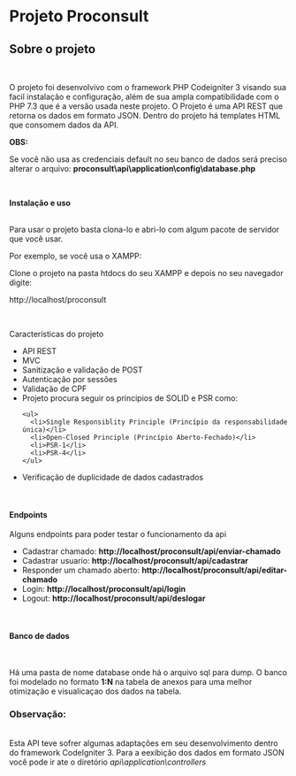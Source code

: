 # Projeto Proconsult

<h2>Sobre o projeto</h2>

<br>

<p>
  O projeto foi desenvolvivo com o framework PHP Codeigniter 3 visando sua facil instalação e configuração, além de sua ampla compatibilidade com o PHP 7.3 que é a versão usada neste
  projeto. O Projeto é uma API REST que retorna os dados em formato JSON. Dentro do projeto há templates HTML que consomem dados da API. 
</p>

<strong>OBS: </strong> <br>

<span>Se você não usa as credenciais default no seu banco de dados será preciso alterar o arquivo: <strong> proconsult\api\application\config\database.php</strong></span>

<br>

<strong>Instalação e uso</strong>

<br>

<span>
  Para usar o projeto basta clona-lo e abri-lo com algum pacote de servidor que você usar. 

  Por exemplo, se você usa o XAMPP:

  Clone o projeto na pasta htdocs do seu XAMPP e depois no seu navegador digite:

  http://localhost/proconsult
</span>

<br>

<p>Características do projeto</p>

<ul>
  <li>API REST</li>
  <li>MVC</li>
  <li>Sanitização e validação de POST</li>
  <li>Autenticação por sessões</li>
  <li>Validação de CPF</li>
  <li>
    Projeto procura seguir os principios de SOLID e PSR como:

    <ul>
      <li>Single Responsiblity Principle (Princípio da responsabilidade única)</li>
      <li>Open-Closed Principle (Princípio Aberto-Fechado)</li>
      <li>PSR-1</li>
      <li>PSR-4</li>
    </ul>
  </li>
  <li>Verificação de duplicidade de dados cadastrados</li>
</ul>

<br>

<h4>Endpoints</h4>

<p>Alguns endpoints para poder testar o funcionamento da api</p>

<ul>
  <li> Cadastrar chamado: <strong> http://localhost/proconsult/api/enviar-chamado </strong></li>
  <li> Cadastrar usuario: <strong> http://localhost/proconsult/api/cadastrar </strong> </li>
  <li> Responder um chamado aberto: <strong> http://localhost/proconsult/api/editar-chamado </strong> </li>
  <li> Login: <strong> http://localhost/proconsult/api/login </strong> </li>
  <li> Logout: <strong>http://localhost/proconsult/api/deslogar</strong></li>
</ul>

<br>

<h4>Banco de dados</h4>

<br>

<p>
  Há uma pasta de nome database onde há o arquivo sql para dump. O banco foi modelado no formato <strong>1:N</strong>
  na tabela de anexos para uma melhor otimização e visualicaçao dos dados na tabela.
</p>

<h3><strong>Observação:</strong></h3> <br>

<span>
  Esta API teve sofrer algumas adaptações em seu desenvolvimento dentro do framework
  CodeIgniter 3. Para a eexibição dos dados em formato JSON você pode ir ate o diretório <i>api\application\controllers</i> 
</span>

